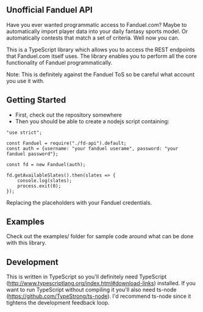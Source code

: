 ## Unofficial Fanduel API

Have you ever wanted programmatic access to Fanduel.com? Maybe to automatically import player data into your daily fantasy sports model. Or automatically contests that match a set of criteria. Well now you can.

This is a TypeScript library which allows you to access the REST endpoints that Fanduel.com itself uses. The library enables you to perform all the core functionality of Fanduel programmatically.

Note: This is definitely against the Fanduel ToS so be careful what account you use it with. 

## Getting Started

* First, check out the repository somewhere
* Then you should be able to create a nodejs script containing:

```
"use strict";

const Fanduel = require("./fd-api").default;
const auth = {username: "your fanduel userame", password: "your fanduel password"};

const fd = new Fanduel(auth);

fd.getAvailableSlates().then(slates => {
    console.log(slates);
    process.exit(0);
});
```

Replacing the placeholders with your Fanduel credentials.

## Examples

Check out the examples/ folder for sample code around what can be done with this library.

## Development

This is written in TypeScript so you'll definitely need TypeScript (http://www.typescriptlang.org/index.html#download-links) installed. If you want to run TypeScript without compiling it you'll also need ts-node (https://github.com/TypeStrong/ts-node). I'd recommend ts-node since it tightens the development feedback loop.